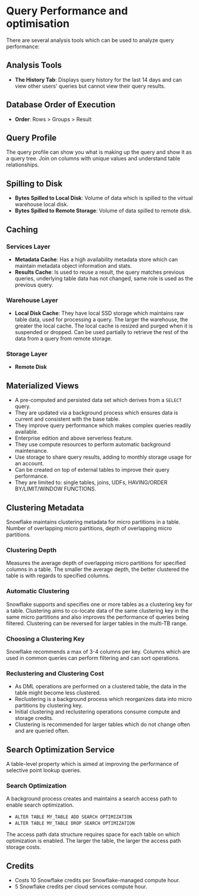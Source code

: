 # Query Performance and optimisation

There are several analysis tools which can be used to analyze query performance:

## Analysis Tools

- **The History Tab**: Displays query history for the last 14 days and can view other users' queries but cannot view their query results.

## Database Order of Execution

- **Order**: Rows > Groups > Result

## Query Profile

The query profile can show you what is making up the query and show it as a query tree. Join on columns with unique values and understand table relationships.

## Spilling to Disk

- **Bytes Spilled to Local Disk**: Volume of data which is spilled to the virtual warehouse local disk.
- **Bytes Spilled to Remote Storage**: Volume of data spilled to remote disk.

## Caching

### Services Layer

- **Metadata Cache**: Has a high availability metadata store which can maintain metadata object information and stats.
- **Results Cache**: Is used to reuse a result, the query matches previous queries, underlying table data has not changed, same role is used as the previous query.

### Warehouse Layer

- **Local Disk Cache**: They have local SSD storage which maintains raw table data, used for processing a query. The larger the warehouse, the greater the local cache. The local cache is resized and purged when it is suspended or dropped. Can be used partially to retrieve the rest of the data from a query from remote storage.

### Storage Layer

- **Remote Disk**

## Materialized Views

- A pre-computed and persisted data set which derives from a `SELECT` query.
- They are updated via a background process which ensures data is current and consistent with the base table.
- They improve query performance which makes complex queries readily available.
- Enterprise edition and above serverless feature.
- They use compute resources to perform automatic background maintenance.
- Use storage to share query results, adding to monthly storage usage for an account.
- Can be created on top of external tables to improve their query performance.
- They are limited to: single tables, joins, UDFs, HAVING/ORDER BY/LIMIT/WINDOW FUNCTIONS.

## Clustering Metadata

Snowflake maintains clustering metadata for micro partitions in a table. Number of overlapping micro partitions, depth of overlapping micro partitions.

### Clustering Depth

Measures the average depth of overlapping micro partitions for specified columns in a table. The smaller the average depth, the better clustered the table is with regards to specified columns.

### Automatic Clustering

Snowflake supports and specifies one or more tables as a clustering key for a table. Clustering aims to co-locate data of the same clustering key in the same micro partitions and also improves the performance of queries being filtered. Clustering can be reversed for larger tables in the multi-TB range.

### Choosing a Clustering Key

Snowflake recommends a max of 3-4 columns per key. Columns which are used in common queries can perform filtering and can sort operations.

### Reclustering and Clustering Cost

- As DML operations are performed on a clustered table, the data in the table might become less clustered.
- Reclustering is a background process which reorganizes data into micro partitions by clustering key.
- Initial clustering and reclustering operations consume compute and storage credits.
- Clustering is recommended for larger tables which do not change often and are queried often.

## Search Optimization Service

A table-level property which is aimed at improving the performance of selective point lookup queries.

### Search Optimization

A background process creates and maintains a search access path to enable search optimization.

- `ALTER TABLE MY_TABLE ADD SEARCH OPTIMIZATION`
- `ALTER TABLE MY_TABLE DROP SEARCH OPTIMIZATION`

The access path data structure requires space for each table on which optimization is enabled. The larger the table, the larger the access path storage costs.

## Credits

- Costs 10 Snowflake credits per Snowflake-managed compute hour.
- 5 Snowflake credits per cloud services compute hour.